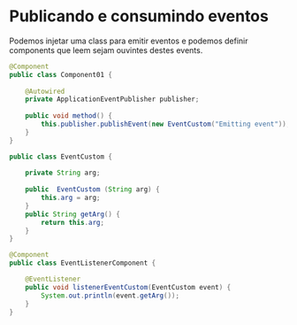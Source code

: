 # Publicando e consumindo eventos

Podemos injetar uma class para emitir eventos e podemos definir components que leem sejam ouvintes destes events.

```java
@Component
public class Component01 {
    
    @Autowired
    private ApplicationEventPublisher publisher;
    
    public void method() {
        this.publisher.publishEvent(new EventCustom("Emitting event"));
    }
}

public class EventCustom {
    
    private String arg;
    
    public  EventCustom (String arg) {
        this.arg = arg;
    }
    public String getArg() {
        return this.arg;
    }
}

@Component
public class EventListenerComponent {

    @EventListener
    public void listenerEventCustom(EventCustom event) {
        System.out.println(event.getArg());
    }
}
```
